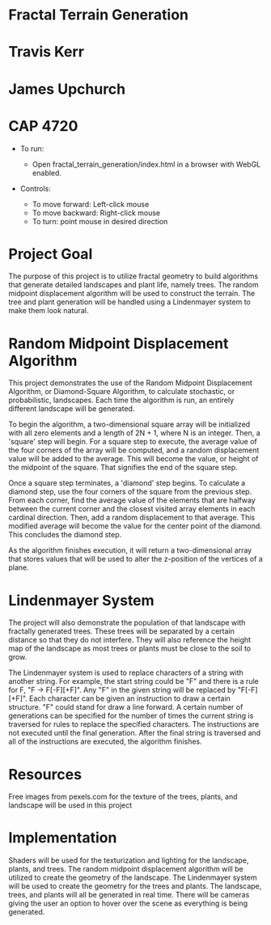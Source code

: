 # Fractal Terrain Generation

# Travis Kerr
# James Upchurch

# CAP 4720

* To run:
  * Open fractal_terrain_generation/index.html in a browser with WebGL enabled.
  
* Controls:
  * To move forward: Left-click mouse
  * To move backward: Right-click mouse
  * To turn: point mouse in desired direction
  
# Project Goal
The purpose of this project is to utilize fractal geometry to build algorithms that generate detailed landscapes and plant life, namely trees. The random midpoint displacement algorithm will be used to construct the terrain. The tree and plant generation will be handled using a Lindenmayer system to make them look natural.

# Random Midpoint Displacement Algorithm
This project demonstrates the use of the Random Midpoint Displacement Algorithm, or Diamond-Square Algorithm, to calculate stochastic, or probabilistic, landscapes. Each time the algorithm is run, an entirely different landscape will be generated. 

To begin the algorithm, a two-dimensional square array will be initialized with all zero elements and a length of 2N + 1, where N is an integer. Then, a 'square' step will begin. For a square step to execute, the average value of the four corners of the array will be computed, and a random displacement value will be added to the average. This will become the value, or height of the midpoint of the square. That signifies the end of the square step.

Once a square step terminates, a 'diamond' step begins. To calculate a diamond step, use the four corners of the square from the previous step. From each corner, find the average value of the elements that are halfway between the current corner and the closest visited array elements in each cardinal direction. Then, add a random displacement to that average. This modified average will become the value for the center point of the diamond. This concludes the diamond step.

As the algorithm finishes execution, it will return a two-dimensional array that stores values that will be used to alter the z-position of the vertices of a plane.

# Lindenmayer System
The project will also demonstrate the population of that landscape with fractally generated trees. These trees will be separated by a certain distance so that they do not interfere. They will also reference the height map of the landscape as most trees or plants must be close to the soil to grow.

The Lindenmayer system is used to replace characters of a string with another string. For example, the start string could be "F" and there is a rule for F, "F -> F[-F][+F]". Any "F" in the given string will be replaced by "F[-F][+F]". Each character can be given an instruction to draw a certain structure. "F" could stand for draw a line forward. A certain number of generations can be specified for the number of times the current string is traversed for rules to replace the specified characters. The instructions are not executed until the final generation. After the final string is traversed and all of the instructions are executed, the algorithm finishes.

# Resources
Free images from pexels.com for the texture of the trees, plants, and landscape will be used in this project

# Implementation
Shaders will be used for the texturization and lighting for the landscape, plants, and trees. The random midpoint displacement algorithm will be utilized to create the geometry of the landscape. The Lindenmayer system will be used to create the geometry for the trees and plants. The landscape, trees, and plants will all be generated in real time. There will be cameras giving the user an option to hover over the scene as everything is being generated.

